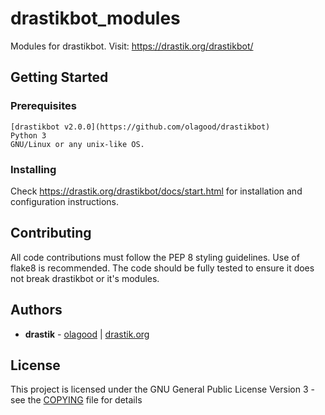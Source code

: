 # drastikbot_modules

Modules for drastikbot.
Visit: https://drastik.org/drastikbot/

## Getting Started

### Prerequisites

```
[drastikbot v2.0.0](https://github.com/olagood/drastikbot)
Python 3
GNU/Linux or any unix-like OS.
```

### Installing

Check https://drastik.org/drastikbot/docs/start.html for installation and configuration instructions.

## Contributing

All code contributions must follow the PEP 8 styling guidelines. Use of flake8 is recommended. The code should be fully tested to ensure it does not break drastikbot or it's modules.

## Authors

* **drastik** - [olagood](https://github.com/olagood) | [drastik.org](https://drastik.org)

## License

This project is licensed under the GNU General Public License Version 3 - see the [COPYING](COPYING) file for details

